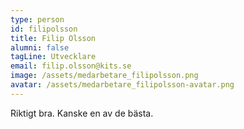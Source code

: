 ```yaml
---
type: person
id: filipolsson
title: Filip Olsson
alumni: false
tagLine: Utvecklare
email: filip.olsson@kits.se
image: /assets/medarbetare_filipolsson.png
avatar: /assets/medarbetare_filipolsson-avatar.png
---
```


Riktigt bra. Kanske en av de bästa.
